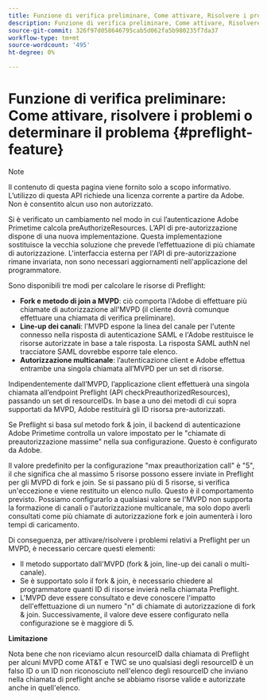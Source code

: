 ```yaml
---
title: Funzione di verifica preliminare, Come attivare, Risolvere i problemi o Determinare il problema
description: Funzione di verifica preliminare, Come attivare, Risolvere i problemi o Determinare il problema
source-git-commit: 326f97d058646795cab5d062fa5b980235f7da37
workflow-type: tm+mt
source-wordcount: '495'
ht-degree: 0%

---
```



# Funzione di verifica preliminare: Come attivare, risolvere i problemi o determinare il problema {#preflight-feature}

>[!NOTE]
>
>Il contenuto di questa pagina viene fornito solo a scopo informativo. L’utilizzo di questa API richiede una licenza corrente a partire da Adobe. Non è consentito alcun uso non autorizzato.

Si è verificato un cambiamento nel modo in cui l’autenticazione Adobe Primetime calcola preAuthorizeResources. L’API di pre-autorizzazione dispone di una nuova implementazione. Questa implementazione sostituisce la vecchia soluzione che prevede l’effettuazione di più chiamate di autorizzazione.
L&#39;interfaccia esterna per l&#39;API di pre-autorizzazione rimane invariata, non sono necessari aggiornamenti nell&#39;applicazione del programmatore.

Sono disponibili tre modi per calcolare le risorse di Preflight:

* **Fork e metodo di join a MVPD**: ciò comporta l&#39;Adobe di effettuare più chiamate di autorizzazione all&#39;MVPD (il cliente dovrà comunque effettuare una chiamata di verifica preliminare).
* **Line-up dei canali**: l&#39;MVPD espone la linea del canale per l&#39;utente connesso nella risposta di autenticazione SAML e l&#39;Adobe restituisce le risorse autorizzate in base a tale risposta. La risposta SAML authN nel tracciatore SAML dovrebbe esporre tale elenco.
* **Autorizzazione multicanale**: l’autenticazione client e Adobe effettua entrambe una singola chiamata all’MVPD per un set di risorse.

Indipendentemente dall’MVPD, l’applicazione client effettuerà una singola chiamata all’endpoint Preflight (API checkPreauthorizedResources), passando un set di resourceIDs. In base a uno dei metodi di cui sopra supportati da MVPD, Adobe restituirà gli ID risorsa pre-autorizzati.

Se Preflight si basa sul metodo fork &amp; join, il backend di autenticazione Adobe Primetime controlla un valore impostato per le &quot;chiamate di preautorizzazione massime&quot; nella sua configurazione. Questo è configurato da Adobe.

Il valore predefinito per la configurazione &quot;max preauthorization call&quot; è &quot;5&quot;, il che significa che al massimo 5 risorse possono essere inviate in Preflight per gli MVPD di fork e join. Se si passano più di 5 risorse, si verifica un&#39;eccezione e viene restituito un elenco nullo. Questo è il comportamento previsto. Possiamo configurarlo a qualsiasi valore se l&#39;MVPD non supporta la formazione di canali o l&#39;autorizzazione multicanale, ma solo dopo averli consultati come più chiamate di autorizzazione fork e join aumenterà i loro tempi di caricamento.

Di conseguenza, per attivare/risolvere i problemi relativi a Preflight per un MVPD, è necessario cercare questi elementi:

* Il metodo supportato dall&#39;MVPD (fork &amp; join, line-up dei canali o multi-canale).
* Se è supportato solo il fork &amp; join, è necessario chiedere al programmatore quanti ID di risorse invierà nella chiamata Preflight.
* L&#39;MVPD deve essere consultato e deve conoscere l&#39;impatto dell&#39;effettuazione di un numero &quot;n&quot; di chiamate di autorizzazione di fork &amp; join. Successivamente, il valore deve essere configurato nella configurazione se è maggiore di 5.

**Limitazione**

Nota bene che non riceviamo alcun resourceID dalla chiamata di Preflight per alcuni MVPD come AT&amp;T e TWC se uno qualsiasi degli resourceID è un falso ID o un ID non riconosciuto nell&#39;elenco degli resourceID che inviano nella chiamata di preflight anche se abbiamo risorse valide e autorizzate anche in quell&#39;elenco.

